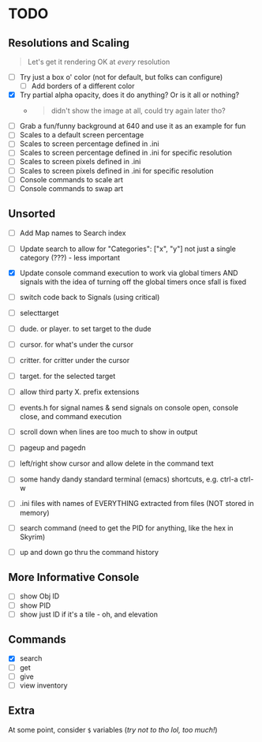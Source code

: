# TODO

## Resolutions and Scaling

> Let's get it rendering OK at *every* resolution

- [ ] Try just a box o' color (not for default, but folks can configure)
  - [ ] Add borders of a different color
- [x] Try partial alpha opacity, does it do anything? Or is it all or nothing?
  - > didn't show the image at all, could try again later tho?
- [ ] Grab a fun/funny background at 640 and use it as an example for fun
- [ ] Scales to a default screen percentage
- [ ] Scales to screen percentage defined in .ini
- [ ] Scales to screen percentage defined in .ini for specific resolution
- [ ] Scales to screen pixels defined in .ini
- [ ] Scales to screen pixels defined in .ini for specific resolution
- [ ] Console commands to scale art
- [ ] Console commands to swap art

## Unsorted

- [ ] Add Map names to Search index
- [ ] Update search to allow for "Categories": ["x", "y"] not just a single category (???) - less important

- [x] Update console command execution to work via global timers AND signals
      with the idea of turning off the global timers once sfall is fixed

- [ ] switch code back to Signals (using critical)

- [ ] selecttarget
- [ ] dude. or player. to set target to the dude
- [ ] cursor. for what's under the cursor
- [ ] critter. for critter under the cursor
- [ ] target. for the selected target
- [ ] allow third party X. prefix extensions
- [ ] events.h for signal names & send signals on console open, console close, and command execution
- [ ] scroll down when lines are too much to show in output
- [ ] pageup and pagedn
- [ ] left/right show cursor and allow delete in the command text
- [ ] some handy dandy standard terminal (emacs) shortcuts, e.g. ctrl-a ctrl-w
- [ ] .ini files with names of EVERYTHING extracted from files (NOT stored in memory)
- [ ] search command (need to get the PID for anything, like the hex in Skyrim)
- [ ] up and down go thru the command history

## More Informative Console

- [ ] show Obj ID
- [ ] show PID
- [ ] show just ID if it's a tile - oh, and elevation

## Commands

- [x] search
- [ ] get
- [ ] give
- [ ] view inventory

## Extra

At some point, consider `$` variables (_try not to tho lol, too much!_)
